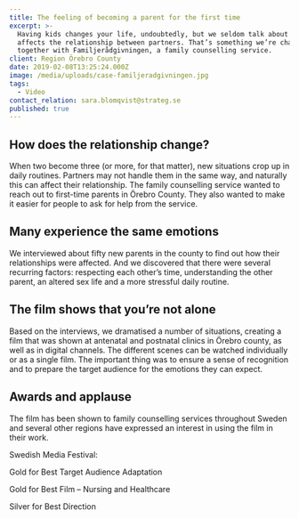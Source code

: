 ```yaml
---
title: The feeling of becoming a parent for the first time
excerpt: >-
  Having kids changes your life, undoubtedly, but we seldom talk about how it
  affects the relationship between partners. That’s something we’re changing
  together with Familjerådgivningen, a family counselling service.  
client: Region Örebro County
date: 2019-02-08T13:25:24.000Z
image: /media/uploads/case-familjeradgivningen.jpg
tags:
  - Video
contact_relation: sara.blomqvist@strateg.se
published: true
---
```

## How does the relationship change?

When two become three (or more, for that matter), new situations crop up in daily routines. Partners may not handle them in the same way, and naturally this can affect their relationship. The family counselling service wanted to reach out to first-time parents in Örebro County. They also wanted to make it easier for people to ask for help from the service.  



## Many experience the same emotions

We interviewed about fifty new parents in the county to find out how their relationships were affected. And we discovered that there were several recurring factors: respecting each other’s time, understanding the other parent, an altered sex life and a more stressful daily routine. 



## The film shows that you’re not alone

Based on the interviews, we dramatised a number of situations, creating a film that was shown at antenatal and postnatal clinics in Örebro county, as well as in digital channels. The different scenes can be watched individually or as a single film. The important thing was to ensure a sense of recognition and to prepare the target audience for the emotions they can expect. 



## Awards and applause 

The film has been shown to family counselling services throughout Sweden and several other regions have expressed an interest in using the film in their work. 



Swedish Media Festival:

Gold for Best Target Audience Adaptation 

Gold for Best Film – Nursing and Healthcare

Silver for Best Direction
